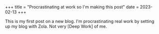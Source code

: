 +++
title = "Procrastinating at work so I'm making this post"
date = 2023-02-13
+++

This is my first post on a new blog. I'm procrastinating real work by setting up my blog with Zola.
Not very [Deep Work] of me.
